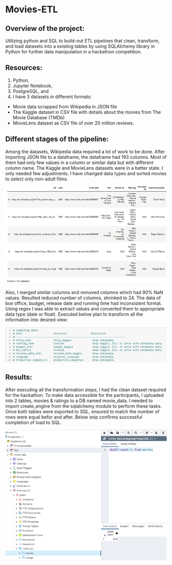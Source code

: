 # Movies-ETL
## Overview of the project:
Utilizing python and SQL to build-out ETL pipelines that clean, transform, and load datasets into a existing tables by using SQLAlchemy library in Python for further data manipulation in a hackathon competition.
## Resources:
1. Python,
2. Jupyter Notebook,
3. PostgreSQL, and
4. I have 3 datasets in different formats:
* Movie data scrapped from Wikipedia in JSON file
* The Kaggle dataset in CSV file with details about the movies from The Movie Database (TMDb)
* MovieLens dataset as CSV file of over 20 million reviews.
## Different stages of the pipeline:
Among the datasets, Wikipedia data required a lot of work to be done. After importing JSON file to a dataframe, the dataframe had 193 columns. Most of them had only few values in a column or similar data but with different column name. The Kaggle and MovieLens datasets were in a better state. I only needed few adjustments. I have changed data types and sorted movies to select only non-adult films.

![Initial View of DF](https://github.com/shamayun/Movies-ETL/blob/main/Resources/Initial_view.png)

Also, I merged similar columns and removed columns which had 90% NaN values. Resulted reduced number of columns, shrinked to 24. The data of box office, budget, release date and running time had inconsistent format. Using regex I was able to extract values and converted them to appropriate data type (date or float). Executed below plan to transform all the information into desired view:

![Data Transformation Plan](https://github.com/shamayun/Movies-ETL/blob/main/Resources/Transformation_plan.png)

## Results:
After executing all the transformation steps, I had the clean dataset required for the hackathon. To make data accessible for the participants, I uploaded into 2 tables, movies & ratings to a DB named movie_data. I needed to import create_engine from the sqlalchemy module to perform these tasks. Once both tables were exported to SQL, ensured to match the number of rows were equal befor and after. Below snip confirms successful completion of load to SQL.

![Movies Table Confirmation](https://github.com/shamayun/Movies-ETL/blob/main/Resources/movies_query.png)
